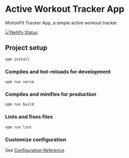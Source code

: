 # Active Workout Tracker App

MotionFit Tracker App, a simple active workout tracker.


[![Netlify Status](https://api.netlify.com/api/v1/badges/5c0e9bf3-75a1-4feb-80ce-2b10612c7ead/deploy-status)](https://app.netlify.com/sites/motionfit-tracker/deploys)

## Project setup
```
npm install
```

### Compiles and hot-reloads for development
```
npm run serve
```

### Compiles and minifies for production
```
npm run build
```

### Lints and fixes files
```
npm run lint
```

### Customize configuration
See [Configuration Reference](https://cli.vuejs.org/config/).

